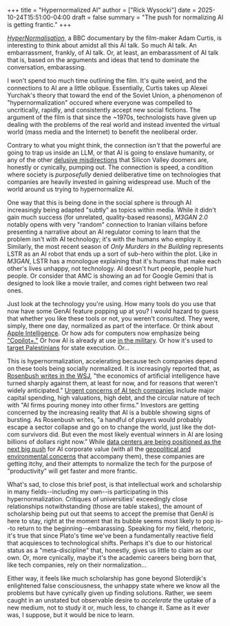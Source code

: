 +++
title = "Hypernormalized AI"
author = ["Rick Wysocki"]
date = 2025-10-24T15:51:00-04:00
draft = false
summary = "The push for normalizing AI is getting frantic."
+++

[_HyperNormalisation_](https://www.youtube.com/watch?v=AUiqaFIONPQ), a BBC documentary by the film-maker Adam Curtis, is interesting to think about amidst all this AI talk. So much AI talk. An embarrassment, frankly, of AI talk. Or, at least, an embarassment of AI talk that is, based on the arguments and ideas that tend to dominate the conversation, embarassing.

I won't spend too much time outlining the film. It's quite weird, and the connections to AI are a little oblique. Essentially, Curtis takes up Alexei Yurchak's theory that toward the end of the Soviet Union, a phenomenon of "hypernormalization" occured where everyone was compelled to uncritically, rapidly, and consistently accept new social fictions. The argument of the film is that since the ~1970s, technologists have given up dealing with the problems of the real world and instead invented the virtual world (mass media and the Internet) to benefit the neoliberal order.

Contrary to what you might think, the connection _isn't_ that the powerful are going to trap us inside an LLM, or that AI is going to enslave humanity, or any of the other [delusive misdirections](https://doctorow.medium.com/the-real-ai-fight-1ce751886457) that Silicon Valley doomers are, honestly or cynically, pumping out. The connection is speed, a condition where society is _purposefully_ denied deliberative time on technologies that companies are heavily invested in gaining widespread use. Much of the world around us trying to hypernormalize AI.

One way that this is being done in the social sphere is through AI increasingly being adapted "subtly" as topics within media. While it didn't gain much success (for unrelated, quality-based reasons), _M3GAN 2.0_ notably opens with very "random" connection to Iranian villains before presenting a narrative about an AI regulator coming to learn that the problem isn't with AI technology; it's with the humans who employ it. Similarly, the most recent season of _Only Murders in the Building_ represents LSTR as an AI robot that ends up a sort of sub-hero within the plot. Like in _M3GAN_, LSTR has a monologue explaining that it's humans that make each other's lives unhappy, not technology. AI doesn't hurt people, people hurt people. Or consider that AMC is showing an ad for Google Gemini that is designed to look like a movie trailer, and comes right between two real ones.

Just look at the technology you're using. How many tools do you use that now have some GenAI feature popping up at you? I would hazard to guess that whether you like these tools or not, you weren't consulted. They were, simply, there one day, normalized as part of the interface. Or think about [Apple Intelligence](https://www.apple.com/apple-intelligence/). Or how ads for computers now emphasize being ["Copilot+."](https://www.lenovo.com/us/en/copilot-plus-pc/) Or how AI is already at use [in the military](https://www.armyupress.army.mil/Journals/Military-Review/Online-Exclusive/2024-OLE/AI-Combat-Multiplier/). Or how it's used to [target Palestinians](https://en.wikipedia.org/wiki/AI-assisted_targeting_in_the_Gaza_Strip) for state execution. Or...

This is hypernormalization, accelerating because tech companies depend on these tools being socially normalized. It is increasingly reported that, as [Rosenbush writes in the WSJ](https://www.wsj.com/articles/ai-economics-are-brutal-dema), "the economics of artificial intelligence have turned sharply against them, at least for now, and for reasons that weren't widely anticipated." [Urgent concerns of AI tech companies](https://www.wsj.com/articles/oracle-co-ceos-defend-massive-data-center-expansion-plan-to-offer-ai-ecosystem-af644dee) include major capital spending, high valuations, high debt, and the circular nature of tech with "AI firms pouring money into other firms." Investors are getting concerned by the increasing reality that AI is a bubble showing signs of bursting. As Rosenbush writes, "a handful of players would probably escape a sector collapse and go on to change the world, just like the dot-com survivors did. But even the most likely eventual winners in AI are losing billions of dollars right now.” While [data centers are being positioned as the next big push](https://www.wsj.com/tech/ai/west-texas-data-center-nvidia-e38a4678) for AI corporate value (with all the [geopolitical and environmental concerns](https://mitpress.mit.edu/9780262529969/a-prehistory-of-the-cloud/) that accompany them), these companies are getting itchy, and their attempts to normalize the tech for the purpose of "productivity" will get faster and more frantic.

What's sad, to close this brief post, is that intellectual work and scholarship in many fields--including my own--is participating in this hypernormalization. Critiques of universities' exceedingly close relationships notwithstanding (those are table stakes), the amount of scholarship being put out that seems to accept the premise that GenAI is here to stay, right at the moment that its bubble seems most likely to pop is--to return to the beginning--embarassing. Speaking for my field, rhetoric, it's true that since Plato's time we've been a fundamentally reactive field that acquiesces to technological shifts. Perhaps it's due to our historical status as a "meta-discipline" that, honestly, gives us little to claim as our own. Or, more cynically, maybe it's the academic careers being born that, like tech companies, rely on their normalization...

Either way, it feels like much scholarship has gone beyond Sloterdijk's enlightened false consciousness, the unhappy state where we know all the problems but have cynically given up finding solutions. Rather, we seem caught in an unstated but observable desire to _accelerate_ the uptake of a new medium, not to study it or, much less, to change it. Same as it ever was, I suppose, but it would be nice to learn.
